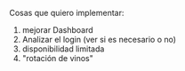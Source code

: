Cosas que quiero implementar:

1. mejorar Dashboard
2. Analizar el login (ver si es necesario o no)
3. disponibilidad limitada 
4. "rotación de vinos"
